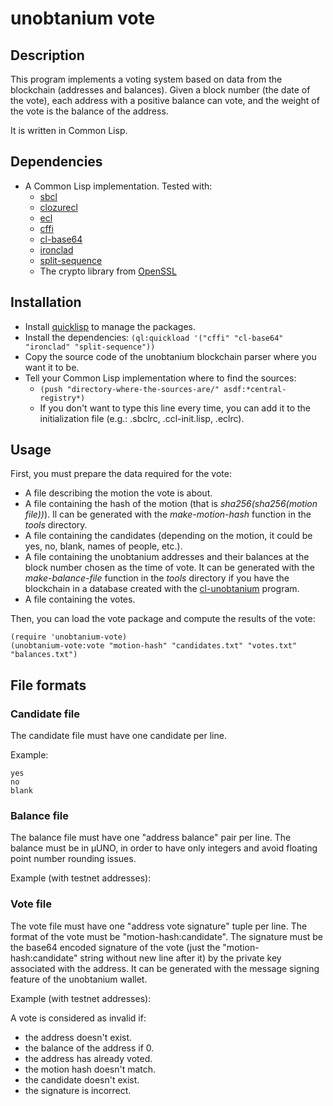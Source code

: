 # unobtanium vote

## Description

This program implements a voting system based on data from the blockchain (addresses and balances).
Given a block number (the date of the vote), each address with a positive balance can vote, and the weight of the vote is the balance of the address.

It is written in Common Lisp.

## Dependencies

* A Common Lisp implementation. Tested with:
  * [sbcl](http://www.sbcl.org)
  * [clozurecl](http://ccl.clozure.com)
  * [ecl](http://ecls.sourceforge.net)
  * [cffi](http://www.cliki.net/CFFI)
  * [cl-base64](http://www.cliki.net/cl-base64)
  * [ironclad](http://cliki.net/Ironclad)
  * [split-sequence](http://www.cliki.net/SPLIT-SEQUENCE)
  * The crypto library from [OpenSSL](http://www.openssl.org)

## Installation

* Install [quicklisp](http://www.quicklisp.org/beta/) to manage the packages.
* Install the dependencies: ```(ql:quickload '("cffi" "cl-base64" "ironclad" "split-sequence"))```
* Copy the source code of the unobtanium blockchain parser where you want it to be.
* Tell your Common Lisp implementation where to find the sources:
  * ```(push "directory-where-the-sources-are/" asdf:*central-registry*)```
  * If you don't want to type this line every time, you can add it to the initialization file (e.g.: .sbclrc, .ccl-init.lisp, .eclrc).

## Usage

First, you must prepare the data required for the vote:

* A file describing the motion the vote is about.
* A file containing the hash of the motion (that is *sha256(sha256(motion file))*). Il can be generated with the *make-motion-hash* function in the *tools* directory.
* A file containing the candidates (depending on the motion, it could be yes, no, blank, names of people, etc.).
* A file containing the unobtanium addresses and their balances at the block number chosen as the time of vote. It can be generated with the *make-balance-file* function in the *tools* directory if you have the blockchain in a database created with the [cl-unobtanium](http://unobtanium.uno/devel/cl-unobtanium/) program.
* A file containing the votes.

Then, you can load the vote package and compute the results of the vote:

    (require 'unobtanium-vote)
    (unobtanium-vote:vote "motion-hash" "candidates.txt" "votes.txt" "balances.txt")

## File formats

### Candidate file

The candidate file must have one candidate per line.

Example:

    yes
    no
    blank

### Balance file

The balance file must have one "address balance" pair per line.
The balance must be in µUNO, in order to have only integers and avoid floating point number rounding issues.

Example (with testnet addresses):

### Vote file

The vote file must have one "address vote signature" tuple per line.
The format of the vote must be "motion-hash:candidate".
The signature must be the base64 encoded signature of the vote (just the "motion-hash:candidate" string without new line after it) by the private key associated with the address. It can be generated with the message signing feature of the unobtanium wallet.

Example (with testnet addresses):

A vote is considered as invalid if:

* the address doesn't exist.
* the balance of the address if 0.
* the address has already voted.
* the motion hash doesn't match.
* the candidate doesn't exist.
* the signature is incorrect.

